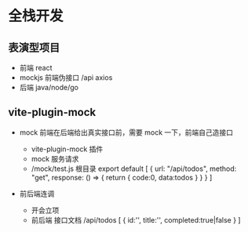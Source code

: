 # 全栈开发

## 表演型项目

- 前端 react
- mockjs 前端伪接口
  /api axios
- 后端 java/node/go

## vite-plugin-mock

- mock
  前端在后端给出真实接口前，需要 mock 一下，前端自己造接口
  - vite-plugin-mock 插件
  - mock 服务请求
  - /mock/test.js 根目录
    export default [
    {
    url: "/api/todos",
    method: "get",
    response: () => {
          return {
            code:0,
            data:todos
          }
        }
      }
    ]

- 前后端连调
  - 开会立项
  - 前后端 接口文档
  /api/todos 
  [
    {
      id:'',
      title:'',
      completed:true|false
    }
  ]
